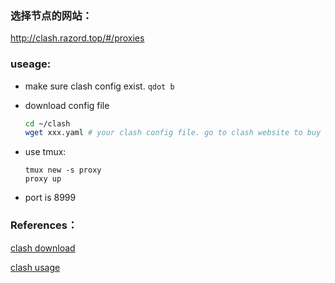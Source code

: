 ### 选择节点的网站：

http://clash.razord.top/#/proxies

### useage:

* make sure clash config exist.
  `qdot b`
* download config file

  ```bash
  cd ~/clash
  wget xxx.yaml # your clash config file. go to clash website to buy it.
  ```
* use tmux:

  ```
  tmux new -s proxy
  proxy up
  ```
* port is 8999

### References：

[clash download](https://github.com/Dreamacro/clash/releases)

[clash usage](https://www.cnblogs.com/rogunt/p/15127947.html)

